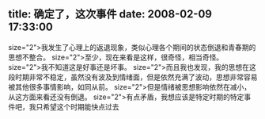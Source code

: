 title: 确定了，这次事件
date: 2008-02-09 17:33:00
---

 size="2">我发生了心理上的返退现象，类似心理各个期间的状态倒退和青春期的思想不整合。    size="2">至少，现在来看是这样，很奇怪，相当奇怪。    size="2">我不知道这是好事还是坏事。    size="2">而且我也发现，我的思想在这段时期非常不稳定，虽然没有波及到情绪面，但是依然充满了波动，思想非常容易被其他很多事情影响，如同从前。    size="2">但是情绪被思想影响依然在减小，从这方面来看还没有倒退。    size="2">有点矛盾，我想应该是特定时期的特定事件吧，我只希望这个时期能快点过去
